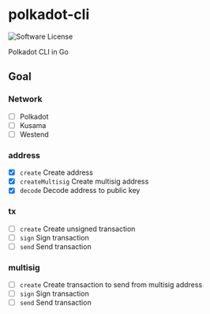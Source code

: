 # polkadot-cli

![Software License](https://img.shields.io/badge/license-MIT-brightgreen.svg?style=flat-square)

Polkadot CLI in Go

## Goal

### Network
- [ ] Polkadot
- [ ] Kusama
- [ ] Westend

### address
- [x] `create` Create address
- [x] `createMultisig` Create multisig address
- [x] `decode` Decode address to public key

### tx
- [ ] `create` Create unsigned transaction
- [ ] `sign` Sign transaction
- [ ] `send` Send transaction

### multisig
- [ ] `create` Create transaction to send from multisig address
- [ ] `sign` Sign transaction
- [ ] `send` Send transaction
